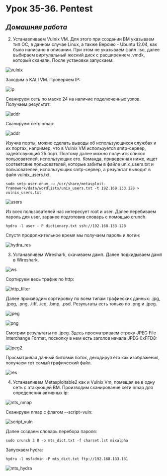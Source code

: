 # Урок 35-36. Pentest

 ## ***Домашняя работа*** ##  
2) Устанавливаем Vulnix VM. Для этого при создании ВМ указываем тип ОС, в данном случае Linux, а также Версию - Ubuntu 12.04, как было написано в описании. При этом не указываем файл .iso, далее выбираем виртулальный жеский диск с расширением .vmdk, который скачали. После установки запускаем:
  
![vulnix](images/vulnix.png)  

Заходим в KALI VM. Проверяем IP:  

![ip](images/ip.png)  

Сканируем сеть по маске 24 на наличие подключенных узлов. Получаем результат:  

![addr](images/addr.png)  

Сканируем сеть nmap:  

![addr](images/nmap.png)  

Изучив порты, можно сделать выводы об использующихся службах и их портах, например, что в Vulnix VM используется smtp-сервер, задейтсвующий 25 порт. Поэтому далее можно получить список пользователей, использующих его. Команда, приведенная ниже, ищет соответсвие пользователей, которые забиты в файле unix_users.txt и пользователей, использующих smtp-сервер, а результат выводит в файл vulnix_users.txt.  

```
sudo smtp-user-enum -u /usr/share/metasploit-framework/data/wordlists/unix_users.txt -t 192.168.133.128 > vulnix_users.txt
```

![users](images/users.png)  

Из всех пользователей нас интересует root и user. Далее перебиваем пароль для user, заранее подготовив словарь с помощью crunch.  

```
hydra -l user - P dictionary.txt ssh://192.168.133.128
``` 

Спустя продолжительное время мы получаем пароль и логин:  

![hydra_res](images/hydra_res.png)  

3) Устанавливем Wireshark, скачиваем дамп. Далее подкидываем дамп в Wireshark.

![ws](images/ws.png) 

Сортируем весь трафик по http:  

![http_filter](images/http_filter.png)  

Далее производим сортировку по всем типам графиеских данных: .jpg, .jpeg, .png, .tiff, .ico, .bmp, .psd. Результаты есть только по .png и .jpeg.  

![jpeg](images/jpeg.png)  

![png](images/png.png)  

Смотрим результаты по .jpeg. Здесь просматриваем строку JPEG File Interchange Format, посколку в нем есть заголов начала JPEG 0xFFD8:  

![jpeg2](images/jpeg2.png)  

Просматривая данный битовый поток, декодируя его как изображения, получаем тот самый графический файл.  

![res](images/res.png) 

4) Устанавливем Metasploitable2 как и Vulnix Vm, помещая ее в одну сеть с атакующей ВМ. Производим сканирование сети nmap для определения активных ip:

![mts_nmap](images/mts_nmap.png)  

Сканируем nmap с флагом --script=vuln:  

![script_vuln](images/script_vuln.png)  

Далее создаем словарь перебора пароля:  

```
sudo crunch 3 8 -o mts_dict.txt -f charset.lst mixalpha
```

Запускаем hydra:  

```
hydra -l msfadmin -P mts_dict.txt ftp://192.168.133.131
```
  
![mts_hydra](images/mts_hydra.png)  










